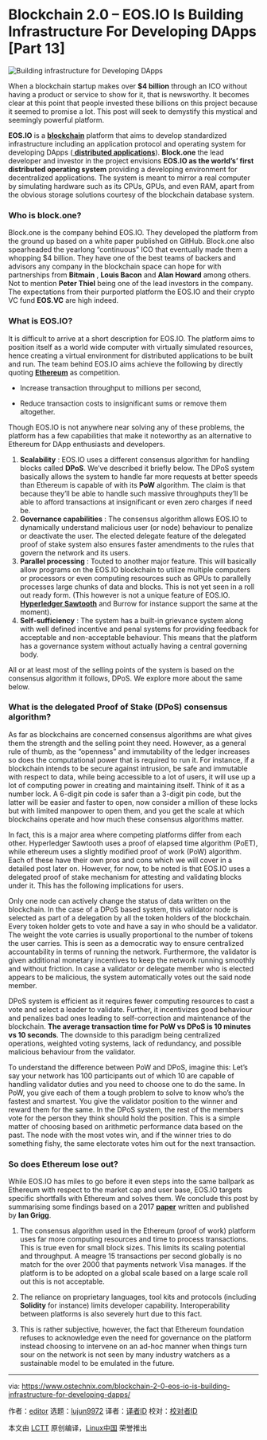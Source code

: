 [#]: collector: (lujun9972)
[#]: translator: ( )
[#]: reviewer: ( )
[#]: publisher: ( )
[#]: url: ( )
[#]: subject: (Blockchain 2.0 – EOS.IO Is Building Infrastructure For Developing DApps [Part 13])
[#]: via: (https://www.ostechnix.com/blockchain-2-0-eos-io-is-building-infrastructure-for-developing-dapps/)
[#]: author: (editor https://www.ostechnix.com/author/editor/)

Blockchain 2.0 – EOS.IO Is Building Infrastructure For Developing DApps [Part 13]
======

![Building infrastructure for Developing DApps][1]

When a blockchain startup makes over **$4 billion** through an ICO without having a product or service to show for it, that is newsworthy. It becomes clear at this point that people invested these billions on this project because it seemed to promise a lot. This post will seek to demystify this mystical and seemingly powerful platform.

**EOS.IO** is a [**blockchain**][2] platform that aims to develop standardized infrastructure including an application protocol and operating system for developing DApps ([ **distributed applications**][3]). **Block.one** the lead developer and investor in the project envisions **EOS.IO as the world’s’ first distributed operating system** providing a developing environment for decentralized applications. The system is meant to mirror a real computer by simulating hardware such as its CPUs, GPUs, and even RAM, apart from the obvious storage solutions courtesy of the blockchain database system.

### Who is block.one?

Block.one is the company behind EOS.IO. They developed the platform from the ground up based on a white paper published on GitHub. Block.one also spearheaded the yearlong “continuous” ICO that eventually made them a whopping $4 billion. They have one of the best teams of backers and advisors any company in the blockchain space can hope for with partnerships from **Bitmain** , **Louis Bacon** and **Alan Howard** among others. Not to mention **Peter Thiel** being one of the lead investors in the company. The expectations from their purported platform the EOS.IO and their crypto VC fund **EOS.VC** are high indeed.

### What is EOS.IO?

It is difficult to arrive at a short description for EOS.IO. The platform aims to position itself as a world wide computer with virtually simulated resources, hence creating a virtual environment for distributed applications to be built and run. The team behind EOS.IO aims achieve the following by directly quoting [**Ethereum**][4] as competition.

  * Increase transaction throughput to millions per second,

  * Reduce transaction costs to insignificant sums or remove them altogether.




Though EOS.IO is not anywhere near solving any of these problems, the platform has a few capabilities that make it noteworthy as an alternative to Ethereum for DApp enthusiasts and developers.

  1. **Scalability** : EOS.IO uses a different consensus algorithm for handling blocks called **DPoS**. We’ve described it briefly below. The DPoS system basically allows the system to handle far more requests at better speeds than Ethereum is capable of with its **PoW** algorithm. The claim is that because they’ll be able to handle such massive throughputs they’ll be able to afford transactions at insignificant or even zero charges if need be.
  2. **Governance capabilities** : The consensus algorithm allows EOS.IO to dynamically understand malicious user (or node) behaviour to penalize or deactivate the user. The elected delegate feature of the delegated proof of stake system also ensures faster amendments to the rules that govern the network and its users.
  3. **Parallel processing** : Touted to another major feature. This will basically allow programs on the EOS.IO blockchain to utilize multiple computers or processors or even computing resources such as GPUs to parallelly processes large chunks of data and blocks. This is not yet seen in a roll out ready form. (This however is not a unique feature of EOS.IO. [**Hyperledger Sawtooth**][5] and Burrow for instance support the same at the moment).
  4. **Self-sufficiency** : The system has a built-in grievance system along with well defined incentive and penal systems for providing feedback for acceptable and non-acceptable behaviour. This means that the platform has a governance system without actually having a central governing body.



All or at least most of the selling points of the system is based on the consensus algorithm it follows, DPoS. We explore more about the same below.

### What is the delegated Proof of Stake (DPoS) consensus algorithm?

As far as blockchains are concerned consensus algorithms are what gives them the strength and the selling point they need. However, as a general rule of thumb, as the “openness” and immutability of the ledger increases so does the computational power that is required to run it. For instance, if a blockchain intends to be secure against intrusion, be safe and immutable with respect to data, while being accessible to a lot of users, it will use up a lot of computing power in creating and maintaining itself. Think of it as a number lock. A 6-digit pin code is safer than a 3-digit pin code, but the latter will be easier and faster to open, now consider a million of these locks but with limited manpower to open them, and you get the scale at which blockchains operate and how much these consensus algorithms matter.

In fact, this is a major area where competing platforms differ from each other. Hyperledger Sawtooth uses a proof of elapsed time algorithm (PoET), while ethereum uses a slightly modified proof of work (PoW) algorithm. Each of these have their own pros and cons which we will cover in a detailed post later on. However, for now, to be noted is that EOS.IO uses a delegated proof of stake mechanism for attesting and validating blocks under it. This has the following implications for users.

Only one node can actively change the status of data written on the blockchain. In the case of a DPoS based system, this validator node is selected as part of a delegation by all the token holders of the blockchain. Every token holder gets to vote and have a say in who should be a validator. The weight the vote carries is usually proportional to the number of tokens the user carries. This is seen as a democratic way to ensure centralized accountability in terms of running the network. Furthermore, the validator is given additional monetary incentives to keep the network running smoothly and without friction. In case a validator or delegate member who is elected appears to be malicious, the system automatically votes out the said node member.

DPoS system is efficient as it requires fewer computing resources to cast a vote and select a leader to validate. Further, it incentivizes good behaviour and penalizes bad ones leading to self-correction and maintenance of the blockchain. **The average transaction time for PoW vs DPoS is 10 minutes vs 10 seconds**. The downside to this paradigm being centralized operations, weighted voting systems, lack of redundancy, and possible malicious behaviour from the validator.

To understand the difference between PoW and DPoS, imagine this: Let’s say your network has 100 participants out of which 10 are capable of handling validator duties and you need to choose one to do the same. In PoW, you give each of them a tough problem to solve to know who’s the fastest and smartest. You give the validator position to the winner and reward them for the same. In the DPoS system, the rest of the members vote for the person they think should hold the position. This is a simple matter of choosing based on arithmetic performance data based on the past. The node with the most votes win, and if the winner tries to do something fishy, the same electorate votes him out for the next transaction.

### So does Ethereum lose out?

While EOS.IO has miles to go before it even steps into the same ballpark as Ethereum with respect to the market cap and user base, EOS.IO targets specific shortfalls with Ethereum and solves them. We conclude this post by summarising some findings based on a 2017 [**paper**][6] written and published by **Ian Grigg**.

  1. The consensus algorithm used in the Ethereum (proof of work) platform uses far more computing resources and time to process transactions. This is true even for small block sizes. This limits its scaling potential and throughput. A meagre 15 transactions per second globally is no match for the over 2000 that payments network Visa manages. If the platform is to be adopted on a global scale based on a large scale roll out this is not acceptable.

  2. The reliance on proprietary languages, tool kits and protocols (including **Solidity** for instance) limits developer capability. Interoperability between platforms is also severely hurt due to this fact.

  3. This is rather subjective, however, the fact that Ethereum foundation refuses to acknowledge even the need for governance on the platform instead choosing to intervene on an ad-hoc manner when things turn sour on the network is not seen by many industry watchers as a sustainable model to be emulated in the future.




--------------------------------------------------------------------------------

via: https://www.ostechnix.com/blockchain-2-0-eos-io-is-building-infrastructure-for-developing-dapps/

作者：[editor][a]
选题：[lujun9972][b]
译者：[译者ID](https://github.com/译者ID)
校对：[校对者ID](https://github.com/校对者ID)

本文由 [LCTT](https://github.com/LCTT/TranslateProject) 原创编译，[Linux中国](https://linux.cn/) 荣誉推出

[a]: https://www.ostechnix.com/author/editor/
[b]: https://github.com/lujun9972
[1]: https://www.ostechnix.com/wp-content/uploads/2019/05/Developing-DApps-720x340.png
[2]: https://www.ostechnix.com/blockchain-2-0-an-introduction/
[3]: https://www.ostechnix.com/blockchain-2-0-explaining-distributed-computing-and-distributed-applications/
[4]: https://www.ostechnix.com/blockchain-2-0-what-is-ethereum/
[5]: https://www.ostechnix.com/blockchain-2-0-introduction-to-hyperledger-sawtooth/
[6]: http://iang.org/papers/EOS_An_Introduction.pdf
